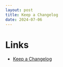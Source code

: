 ```yaml
---
layout: post
title: Keep a Changelog
date: 2024-07-06
---
```


# Links

* [Keep a Changelog](https://keepachangelog.com/en/1.0.0/)